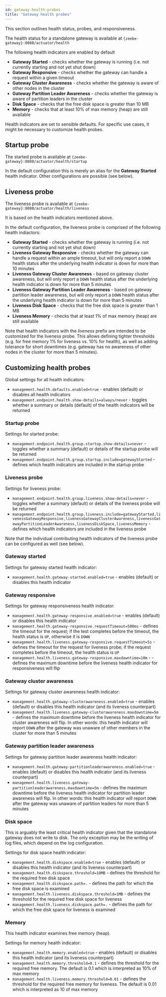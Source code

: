 ```yaml
---
id: gateway-health-probes
title: "Gateway health probes"
---
```


This section outlines health status, probes, and responsiveness.

The health status for a standalone gateway is available at `{zeebe-gateway}:8080/actuator/health`

The following health indicators are enabled by default

- **Gateway Started** - checks whether the gateway is running (i.e. not currently starting and not yet shut down)
- **Gateway Responsive** - checks whether the gateway can handle a request within a given timeout
- **Gateway Cluster Awareness** - checks whether the gateway is aware of other nodes in the cluster
- **Gateway Partition Leader Awareness** - checks whether the gateway is aware of partition leaders in the cluster
- **Disk Space** - checks that the free disk space is greater than 10 MB
- **Memory** - checks that at least 10% of max memory (heap) are still available

Health indicators are set to sensible defaults. For specific use cases, it might be necessary to customize health probes.

## Startup probe

The started probe is available at `{zeebe-gateway}:8080/actuator/health/startup`

In the default configuration this is merely an alias for the **Gateway Started** health indicator. Other configurations are possible (see below).

## Liveness probe

The liveness probe is available at `{zeebe-gateway}:8080/actuator/health/liveness`

It is based on the health indicators mentioned above.

In the default configuration, the liveness probe is comprised of the following health indiactors:

- **Gateway Started** - checks whether the gateway is running (i.e. not currently starting and not yet shut down)
- **Liveness Gateway Responsive** - checks whether the gateway can handle a request within an ample timeout, but will only report a `DOWN` health status after the underlying health indicator is down for more than 10 minutes
- **Liveness Gateway Cluster Awareness** - based on gateway cluster awareness, but will only report a `DOWN` health status after the underlying health indicator is down for more than 5 minutes
- **Liveness Gateway Partition Leader Awareness** - based on gateway partition leader awareness, but will only report a `DOWN` health status after the underlying health indicator is down for more than 5 minutes
- **Liveness Disk Space** - checks that the free disk space is greater than 1 MB
- **Liveness Memory** - checks that at least 1% of max memory (heap) are still available

Note that health indicators with the _liveness_ prefix are intended to be customized for the liveness probe. This allows defining tighter thresholds (e.g. for free memory 1% for liveness vs. 10% for health), as well as adding tolerance for short downtimes (e.g. gateway has no awareness of other nodes in the cluster for more than 5 minutes).

## Customizing health probes

Global settings for all health indicators:

- `management.health.defaults.enabled=true` - enables (default) or disables all health indicators
- `management.endpoint.health.show-details=always/never` - toggles whether a summary or details (default) of the health indicators will be returned

### Startup probe

Settings for started probe:

- `management.endpoint.health.group.startup.show-details=never` - toggles whether a summary (default) or details of the startup probe will be returned
- `management.endpoint.health.group.startup.include=gatewayStarted` - defines which health indicators are included in the startup probe

### Liveness probe

Settings for liveness probe:

- `management.endpoint.health.group.liveness.show-details=never` - toggles whether a summary (default) or details of the liveness probe will be returned
- `management.endpoint.health.group.liveness.include=gatewayStarted,livenessGatewayResponsive,livenessGatewayClusterAwareness,livenessGatewayPartitionLeaderAwareness,livenessDiskSpace,livenessMemory` - defines which health indicators are included in the liveness probe

Note that the individual contributing health indicators of the liveness probe can be configured as well (see below).

### Gateway started

Settings for gateway started health indicator:

- `management.health.gateway-started.enabled=true` - enables (default) or disables this health indicator

### Gateway responsive

Settings for gateway responsiveness health indicator:

- `management.health.gateway-responsive.enabled=true` - enables (default) or disables this health indicator
- `management.health.gateway-responsive.requestTimeout=500ms` - defines the timeout for the request; if the test completes before the timeout, the health status is `UP`, otherwise it is `DOWN`
- `management.health.liveness.gateway-responsive.requestTimeout=5s` - defines the timeout for the request for liveness probe; if the request completes before the timeout, the health status is `UP`
- `management.health.liveness.gateway-responsive.maxdowntime=10m` - - defines the maximum downtime before the liveness health indicator for responsiveness will flip

### Gateway cluster awareness

Settings for gateway cluster awareness health indicator:

- `management.health.gateway-clusterawareness.enabled=true` - enables (default) or disables this health indicator (and its liveness counterpart)
- `management.health.liveness.gateway-clusterawareness.maxdowntime=5m` - defines the maximum downtime before the liveness health indicator for cluster awareness will flip. In other words: this health indicator will report `DOWN` after the gateway was unaware of other members in the cluster for more than 5 minutes

### Gateway partition leader awareness

Settings for gateway partition leader awareness health indicator:

- `management.health.gateway-partitionleaderawareness.enabled=true` - enables (default) or disables this health indicator (and its liveness counterpart)
- `management.health.liveness.gateway-partitionleaderawareness.maxdowntime=5m` - defines the maximum downtime before the liveness health indicator for partition leader awareness will flip. In other words: this health indicator will report `DOWN` after the gateway was unaware of partition leaders for more than 5 minutes

### Disk space

This is arguably the least critical health indicator given that the standalone gateway does not write to disk. The only exception may be the writing of log files, which depend on the log configuration.

Settings for disk space health indicator:

- `management.health.diskspace.enabled=true` - enables (default) or disables this health indicator (and its liveness counterpart)
- `management.health.diskspace.threshold=10MB` - defines the threshold for the required free disk space
- `management.health.diskspace.path=.` - defines the path for which the free disk space is examined
- `management.health.liveness.diskspace.threshold=1MB` - defines the threshold for the required free disk space for liveness
- `management.health.liveness.diskspace.path=.` - defines the path for which the free disk space for liveness is examined

### Memory

This health indicator examines free memory (heap).

Settings for memory health indicator:

- `management.health.memory.enabled=true` - enables (default) or disables this health indicator (and its liveness counterpart)
- `management.health.memory.threshold=0.1` - defines the threshold for the required free memory. The default is 0.1 which is interpreted as 10% of max memory
- `management.health.liveness.memory.threshold=0.01` - defines the threshold for the required free memory for liveness. The default is 0.01 which is interpreted as 10 of max memory
